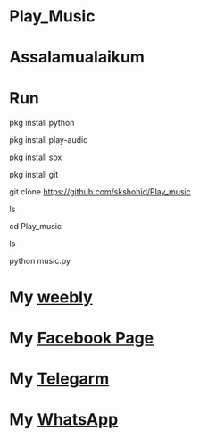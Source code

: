 # Play_Music

# Assalamualaikum



# Run

pkg install python

pkg install play-audio

pkg install sox

pkg install git

git clone https://github.com/skshohid/Play_music

ls

cd Play_music

ls

python music.py



# My [weebly](https://skofficiall.weebly.com)
# My [Facebook Page](https://web.facebook.com/skshohids0337)
# My [Telegarm](https://t.me/skofficialltm)
# My [WhatsApp](https://chat.whatsapp.com/KuRAdn1XDbgGW8SDT2K2Hg)

